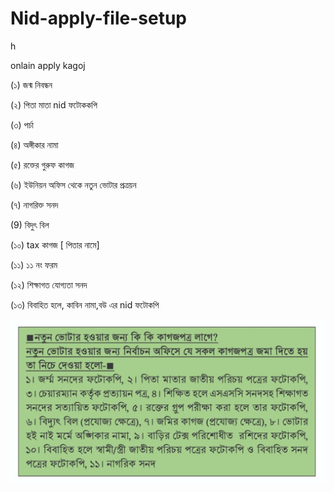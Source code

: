 # Nid-apply-file-setup
h

onlain apply kagoj 


(১) জন্ম নিবন্ধন

(২) পিতা মাতা nid ফটোককপি

(৩) পর্চা

(৪) অঙ্গীকার নামা

(৫) রক্তের গুরুফ কাগজ

(৬) ইউনিয়ন অফিস থেকে নতুন ভোটার প্রত্রয়ন

(৭) নাগরিক্ত সনদ

(9) বিদুৎ বিল

(১০) tax কাগজ [ পিতার নামে]

(১১) ১১ নং ফরম

(১২) শিক্ষাগত যোগ্যতা সনদ

(১৩) বিবাহিত হলে,  কাবিন নামা,বউ এর nid ফটোকপি

<!--[profile](./ni.jpg)-->
<img src="ni.jpg" width="600"/>
